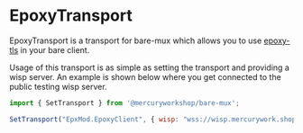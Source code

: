 # EpoxyTransport

EpoxyTransport is a transport for bare-mux which allows you to use [epoxy-tls](https://github.com/MercuryWorkshop/epoxy-tls) in your bare client.

Usage of this transport is as simple as setting the transport and providing a wisp server. An example is shown below where you get connected to the public testing wisp server.

```js
import { SetTransport } from '@mercuryworkshop/bare-mux';

SetTransport("EpxMod.EpoxyClient", { wisp: "wss://wisp.mercurywork.shop/" });
```